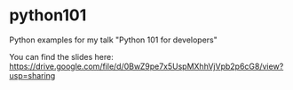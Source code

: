 python101
=========

Python examples for my talk "Python 101 for developers"

You can find the slides here: https://drive.google.com/file/d/0BwZ9pe7x5UspMXhhVjVpb2p6cG8/view?usp=sharing
